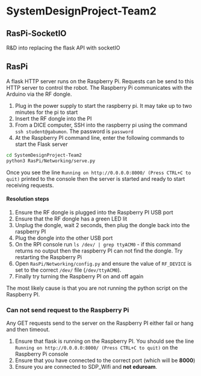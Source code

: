 # SystemDesignProject-Team2

## RasPi-SocketIO

R&D into replacing the flask API with socketIO

## RasPi 

A flask HTTP server runs on the Raspberry Pi. Requests can be send to this HTTP server to control
the robot. The Raspberry Pi communicates with the Arduino via the RF dongle.

1. Plug in the power supply to start the raspberry pi. It may take up to two minutes for the pi to start
2. Insert the RF dongle into the PI
3. From a DICE computer, SSH into the raspberry pi using the command `ssh student@gabumon`. The password is `password`
4. At the Raspberry PI command line, enter the following commands to start the Flask server

```bash
cd SystemDesignProject-Team2
python3 RasPi/Networking/serve.py
```

Once you see the line `Running on http://0.0.0.0:8000/ (Press CTRL+C to quit)` printed to the console
then the server is started and ready to start receiving requests.

#### Resolution steps
1. Ensure the RF dongle is plugged into the Raspberry PI USB port
2. Ensure that the RF dongle has a green LED lit
3. Unplug the dongle, wait 2 seconds, then plug the dongle back into the raspberry PI
4. Plug the dongle into the other USB port
5. On the RPI console run `ls /dev/ | grep ttyACM0` - if this command returns no output then the raspberry PI can not find the dongle. Try restarting the Raspberry Pi
6. Open `RasPi/Networking/config.py` and ensure the value of `RF_DEVICE` is set to the correct `/dev/` file (`/dev/ttyACM0`).
7. Finally try turning the Raspberry PI on and off again

The most likely cause is that you are not running the python script on the Raspberry PI. 

### Can not send request to the Raspberry Pi

Any GET requests send to the server on the Raspberry PI either fail or hang and then timeout.

1. Ensure that flask is running on the Raspberry PI. You should see the line `Running on http://0.0.0.0:8000/ (Press CTRL+C to quit)` on the Raspberry Pi console
2. Ensure that you have connected to the correct port (which will be **8000**)
3. Ensure you are connected to SDP_Wifi and **not eduroam**.